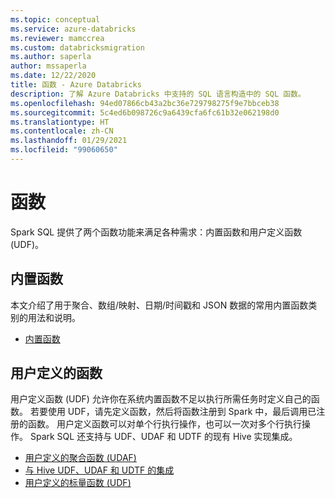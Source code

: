```yaml
---
ms.topic: conceptual
ms.service: azure-databricks
ms.reviewer: mamccrea
ms.custom: databricksmigration
ms.author: saperla
author: mssaperla
ms.date: 12/22/2020
title: 函数 - Azure Databricks
description: 了解 Azure Databricks 中支持的 SQL 语言构造中的 SQL 函数。
ms.openlocfilehash: 94ed07866cb43a2bc36e729798275f9e7bbceb38
ms.sourcegitcommit: 5c4ed6b098726c9a6439cfa6fc61b32e062198d0
ms.translationtype: HT
ms.contentlocale: zh-CN
ms.lasthandoff: 01/29/2021
ms.locfileid: "99060650"
---
```

# <a name="functions"></a>函数

Spark SQL 提供了两个函数功能来满足各种需求：内置函数和用户定义函数 (UDF)。

## <a name="built-in-functions"></a>内置函数

本文介绍了用于聚合、数组/映射、日期/时间戳和 JSON 数据的常用内置函数类别的用法和说明。

* [内置函数](sql-ref-functions-builtin.md)

## <a name="user-defined-functions"></a>用户定义的函数

用户定义函数 (UDF) 允许你在系统内置函数不足以执行所需任务时定义自己的函数。 若要使用 UDF，请先定义函数，然后将函数注册到 Spark 中，最后调用已注册的函数。 用户定义函数可以对单个行执行操作，也可以一次对多个行执行操作。 Spark SQL 还支持与 UDF、UDAF 和 UDTF 的现有 Hive 实现集成。

* [用户定义的聚合函数 (UDAF)](sql-ref-functions-udf-aggregate.md)
* [与 Hive UDF、UDAF 和 UDTF 的集成](sql-ref-functions-udf-hive.md)
* [用户定义的标量函数 (UDF)](sql-ref-functions-udf-scalar.md)